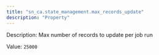 ```yaml
---
title: "sn_ca.state_management.max_records_update"
description: "Property"
---
```


Description: Max number of records to update per job run

Value: `25000`